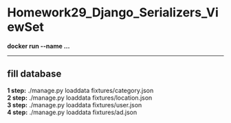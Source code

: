 # Homework29_Django_Serializers_ViewSet
**docker run --name ...**  
___
## fill database
**1 step:** ./manage.py loaddata fixtures/category.json   
**2 step:** ./manage.py loaddata fixtures/location.json   
**3 step:** ./manage.py loaddata fixtures/user.json   
**4 step:** ./manage.py loaddata fixtures/ad.json   
